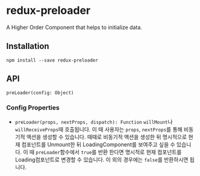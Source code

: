 # redux-preloader
A Higher Order Component that helps to initialize data.


## Installation
```npm install --save redux-preloader```

## API
```preLoader(config: Object)```

### Config Properties
* `preLoader(props, nextProps, dispatch): Function`
```willMount```나 ```willReceiveProps```때 호출됩니다. 이 때 사용자는 ```props```, ```nextProps```를 통해 비동기적 액션을 생성할 수 있습니다. 때때로 비동기적 액션을 생성한 뒤 명시적으로 현재 컴포넌트를 Unmount한 뒤 LoadingComponent를 보여주고 싶을 수 있습니다. 이 때 ```preLoader```함수에서 ```true```를 반환 한다면 명시적로 현재 컴포넌트를 Loading컴포넌트로 변경할 수 있습니다. 이 외의 경우에는 ```false```를 반환하시면 됩니다.
